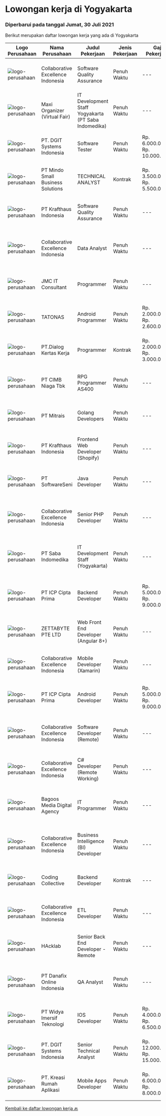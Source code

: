 
  # Lowongan kerja di Yogyakarta

  ### Diperbarui pada tanggal Jumat, 30 Juli 2021

  Berikut merupakan daftar lowongan kerja yang ada di Yogyakarta

  |Logo Perusahaan | Nama Perusahaan | Judul Pekerjaan | Jenis Pekerjaan | Gaji Pekerjaan | Lokasi | Deskripsi | Tanggal diunggah | Pranala |
  | -------------- | --------------- | --------------- | --------- | --------- | -------------- | ------- | ----------- | ----------- |
  |![logo-perusahaan](https://image-service-cdn.seek.com.au/7145b1ba6bc0dbd678e2bf86d776dd2b1b9b81f6/ee4dce1061f3f616224767ad58cb2fc751b8d2dc)|Collaborative Excellence Indonesia|Software Quality Assurance|Penuh Waktu|---|Bali|Responsibilities: Develops and maintains test scenarios and end user test scripts to verify new functionality performs as designed and meets customer...|Kamis, 29 Juli 2021|https://www.jobstreet.co.id/id/job/software-quality-assurance-3588903?token=0~b5f4826f-a84b-41ad-8a55-38338b45dfde&sectionRank=1&jobId=jobstreet-id-job-3588903|
|![logo-perusahaan](https://image-service-cdn.seek.com.au/b067e031fef8f19e5974349db7a066918b8286f3/ee4dce1061f3f616224767ad58cb2fc751b8d2dc)|Maxi Organizer (Virtual Fair)|IT Development Staff Yogyakarta (PT Saba Indomedika)|Penuh Waktu|---|Yogyakarta|Deskripsi Pekerjaan : Membuat program untuk kebutuhan perusahaan khususnya aplikasi Finance Memformulasikan spesifikasi program dan basic prototypes...|Kamis, 29 Juli 2021|https://www.jobstreet.co.id/id/job/it-development-staff-yogyakarta-pt-saba-indomedika-3588629?token=0~b5f4826f-a84b-41ad-8a55-38338b45dfde&sectionRank=2&jobId=jobstreet-id-job-3588629|
|![logo-perusahaan](https://image-service-cdn.seek.com.au/e93bc75036be941b9c3ff3a55670cb236457b0c4/ee4dce1061f3f616224767ad58cb2fc751b8d2dc)|PT. DGIT Systems Indonesia|Software Tester|Penuh Waktu|Rp. 6.000.000-Rp. 10.000.000|Bali|We believe work should be a fun development journey but the challenging one! Our great teams will support you to achieve that and delivering great...|Kamis, 29 Juli 2021|https://www.jobstreet.co.id/id/job/software-tester-3588508?token=0~b5f4826f-a84b-41ad-8a55-38338b45dfde&sectionRank=3&jobId=jobstreet-id-job-3588508|
|![logo-perusahaan](https://image-service-cdn.seek.com.au/bd9c5207a79d42ed096a1b2bad14bef66654f2f2/ee4dce1061f3f616224767ad58cb2fc751b8d2dc)|PT Mindo Small Business Solutions|TECHNICAL ANALYST|Kontrak|Rp. 3.500.000-Rp. 5.500.000|Yogyakarta|Job Description : Provide incoming help requests from end-users and prioritize/escalate the issues appropriately. Investigating technical/data issues...|Kamis, 29 Juli 2021|https://www.jobstreet.co.id/id/job/technical-analyst-3577921?token=0~b5f4826f-a84b-41ad-8a55-38338b45dfde&sectionRank=4&jobId=jobstreet-id-job-3577921|
|![logo-perusahaan](https://image-service-cdn.seek.com.au/bef45686e3919076089a028d297160d83ed7cc14/ee4dce1061f3f616224767ad58cb2fc751b8d2dc)|PT Krafthaus Indonesia|Software Quality Assurance|Penuh Waktu|---|Yogyakarta|Job Description Identify, record, document thoroughly, and track bugs. Create and follow well-structured test plans and test cases. Have clear and...|Rabu, 28 Juli 2021|https://www.jobstreet.co.id/id/job/software-quality-assurance-3587655?token=0~b5f4826f-a84b-41ad-8a55-38338b45dfde&sectionRank=5&jobId=jobstreet-id-job-3587655|
|![logo-perusahaan](https://image-service-cdn.seek.com.au/7145b1ba6bc0dbd678e2bf86d776dd2b1b9b81f6/ee4dce1061f3f616224767ad58cb2fc751b8d2dc)|Collaborative Excellence Indonesia|Data Analyst|Penuh Waktu|---|Bali|Job Description Develops or modifies data models, ETL processes, and BI tool solutions Ensures appropriate documentation for all development and...|Rabu, 28 Juli 2021|https://www.jobstreet.co.id/id/job/data-analyst-3587388?token=0~b5f4826f-a84b-41ad-8a55-38338b45dfde&sectionRank=6&jobId=jobstreet-id-job-3587388|
|![logo-perusahaan](https://image-service-cdn.seek.com.au/a2204a6f248fedfcfbb4d393e68e7d11a2931c9a/ee4dce1061f3f616224767ad58cb2fc751b8d2dc)|JMC IT Consultant|Programmer|Penuh Waktu|---|Bantul|Greetings! We are growing IT Consultant that focused on E-Gov industry. Within 12 years, we are already helping more than 300 IT development in...|Rabu, 28 Juli 2021|https://www.jobstreet.co.id/id/job/programmer-3581284?token=0~b5f4826f-a84b-41ad-8a55-38338b45dfde&sectionRank=7&jobId=jobstreet-id-job-3581284|
|![logo-perusahaan](https://image-service-cdn.seek.com.au/c11a880d3f602bfdd1266c82a04713974d447cb3/ee4dce1061f3f616224767ad58cb2fc751b8d2dc)|TATONAS|Android Programmer|Penuh Waktu|Rp. 2.000.000-Rp. 2.600.000|Sleman|Kualifikasi: Pendidikan D3 atau S1 Ilmu Komputer, Teknik Komputer, Teknologi Informasi atau yang setara Menguasai MySQL Server Pengalaman minimal 2...|Kamis, 29 Juli 2021|https://www.jobstreet.co.id/id/job/android-programmer-3577768?token=0~b5f4826f-a84b-41ad-8a55-38338b45dfde&sectionRank=8&jobId=jobstreet-id-job-3577768|
|![logo-perusahaan](https://image-service-cdn.seek.com.au/ff483d2b6f19b91184401d751dabe60fa1c98adb/ee4dce1061f3f616224767ad58cb2fc751b8d2dc)|PT.Dialog Kertas Kerja|Programmer|Kontrak|Rp. 2.000.000-Rp. 3.000.000|Yogyakarta|Back End Programmer :Deskripsi Pekerjaan : Membuat spesifikasi teknis dari suatu program (software), aplikasi atau sistem; Melakukan perancangan dan...|Rabu, 28 Juli 2021|https://www.jobstreet.co.id/id/job/programmer-3587369?token=0~b5f4826f-a84b-41ad-8a55-38338b45dfde&sectionRank=9&jobId=jobstreet-id-job-3587369|
|![logo-perusahaan](https://image-service-cdn.seek.com.au/2c6f6f12cb15b08239744ca7630b97fee07e84ce/ee4dce1061f3f616224767ad58cb2fc751b8d2dc)|PT CIMB Niaga Tbk|RPG Programmer AS400|Penuh Waktu|---|Jakarta Raya|Job Description: Create new program and modification as required by business unit Prepare system solution on root cause as preventive action Create...|Rabu, 28 Juli 2021|https://www.jobstreet.co.id/id/job/rpg-programmer-as400-3580663?token=0~b5f4826f-a84b-41ad-8a55-38338b45dfde&sectionRank=10&jobId=jobstreet-id-job-3580663|
|![logo-perusahaan](https://image-service-cdn.seek.com.au/969b0c47f133a1e0155056a5d964c63953dd6304/ee4dce1061f3f616224767ad58cb2fc751b8d2dc)|PT Mitrais|Golang Developers|Penuh Waktu|---|Bali|Build your Career with Mitrais!We're looking for experienced Golang Developers to be part of our team. What will you be doing? Liaising with...|Rabu, 28 Juli 2021|https://www.jobstreet.co.id/id/job/golang-developers-3587780?token=0~b5f4826f-a84b-41ad-8a55-38338b45dfde&sectionRank=11&jobId=jobstreet-id-job-3587780|
|![logo-perusahaan](https://image-service-cdn.seek.com.au/bef45686e3919076089a028d297160d83ed7cc14/ee4dce1061f3f616224767ad58cb2fc751b8d2dc)|PT Krafthaus Indonesia|Frontend Web Developer (Shopify)|Penuh Waktu|---|Yogyakarta|Job Description Work with development teams and product managers to ideate software solutions Build the front-end of the website through appealing...|Kamis, 29 Juli 2021|https://www.jobstreet.co.id/id/job/frontend-web-developer-shopify-3588116?token=0~b5f4826f-a84b-41ad-8a55-38338b45dfde&sectionRank=12&jobId=jobstreet-id-job-3588116|
|![logo-perusahaan](https://image-service-cdn.seek.com.au/c05a3e3e627c08dd9cbb310c1a48f4a5a42787b6/ee4dce1061f3f616224767ad58cb2fc751b8d2dc)|PT SoftwareSeni|Java Developer|Penuh Waktu|---|Yogyakarta|SoftwareSeni is a Software Development Company based in Yogyakarta &amp; Sydney, Australia. We have been designing and developing phone apps,...|Kamis, 29 Juli 2021|https://www.jobstreet.co.id/id/job/java-developer-3577841?token=0~b5f4826f-a84b-41ad-8a55-38338b45dfde&sectionRank=13&jobId=jobstreet-id-job-3577841|
|![logo-perusahaan](https://image-service-cdn.seek.com.au/7145b1ba6bc0dbd678e2bf86d776dd2b1b9b81f6/ee4dce1061f3f616224767ad58cb2fc751b8d2dc)|Collaborative Excellence Indonesia|Senior PHP Developer|Penuh Waktu|---|Jawa Timur|Responsibilities: Work with Business/Product Owners/product development team/Project Manager to design, develop, maintain and enhance web-based &amp;...|Kamis, 29 Juli 2021|https://www.jobstreet.co.id/id/job/senior-php-developer-3588892?token=0~b5f4826f-a84b-41ad-8a55-38338b45dfde&sectionRank=14&jobId=jobstreet-id-job-3588892|
|![logo-perusahaan](https://image-service-cdn.seek.com.au/fd4e0e8b1c4e3845b01f36c504d8073041e3b470/ee4dce1061f3f616224767ad58cb2fc751b8d2dc)|PT Saba Indomedika|IT Development Staff (Yogyakarta)|Penuh Waktu|---|Yogyakarta|Deskripsi Pekerjaan Membuat program untuk kebutuhan perusahaan khususnya aplikasi Finance Memformulasikan spesifikasi program dan basic prototypes...|Senin, 26 Juli 2021|https://www.jobstreet.co.id/id/job/it-development-staff-yogyakarta-3585518?token=0~b5f4826f-a84b-41ad-8a55-38338b45dfde&sectionRank=15&jobId=jobstreet-id-job-3585518|
|![logo-perusahaan](https://image-service-cdn.seek.com.au/93e6dad843d24e4594bfcaa869dd5928ad23e0e4/ee4dce1061f3f616224767ad58cb2fc751b8d2dc)|PT ICP Cipta Prima|Backend Developer|Penuh Waktu|Rp. 5.000.000-Rp. 9.000.000|Yogyakarta|Persyaratan : Berpengalaman dalam mengembangkan API (protokol REST &amp; SOAP) Berpengalaman dalam Database Relasional (MySQL, SQL Server, PostgreSQL)...|Kamis, 29 Juli 2021|https://www.jobstreet.co.id/id/job/backend-developer-3578380?token=0~b5f4826f-a84b-41ad-8a55-38338b45dfde&sectionRank=16&jobId=jobstreet-id-job-3578380|
|![logo-perusahaan](https://image-service-cdn.seek.com.au/a9ad8fdd00d66418bb5e9ec41ddbc2318ccec822/ee4dce1061f3f616224767ad58cb2fc751b8d2dc)|ZETTABYTE PTE LTD|Web Front End Developer (Angular 8+)|Penuh Waktu|---|Yogyakarta|Company IntroductionZettabyte is a software development company that focuses on the education sector. We work together with our multicultural team...|Rabu, 28 Juli 2021|https://www.jobstreet.co.id/id/job/web-front-end-developer-angular-8-3580526?token=0~b5f4826f-a84b-41ad-8a55-38338b45dfde&sectionRank=17&jobId=jobstreet-id-job-3580526|
|![logo-perusahaan](https://image-service-cdn.seek.com.au/7145b1ba6bc0dbd678e2bf86d776dd2b1b9b81f6/ee4dce1061f3f616224767ad58cb2fc751b8d2dc)|Collaborative Excellence Indonesia|Mobile Developer (Xamarin)|Penuh Waktu|---|Jakarta Raya|Responsibilities: Capable of understanding and delivering development according to plan Understanding software development lifecycle, solution,...|Rabu, 28 Juli 2021|https://www.jobstreet.co.id/id/job/mobile-developer-xamarin-3587938?token=0~b5f4826f-a84b-41ad-8a55-38338b45dfde&sectionRank=18&jobId=jobstreet-id-job-3587938|
|![logo-perusahaan](https://image-service-cdn.seek.com.au/93e6dad843d24e4594bfcaa869dd5928ad23e0e4/ee4dce1061f3f616224767ad58cb2fc751b8d2dc)|PT ICP Cipta Prima|Android Developer|Penuh Waktu|Rp. 5.000.000-Rp. 9.000.000|Yogyakarta|Persyaratan: Mahir dalam Android Native Berpengalaman atau dapat menggunakan kotlin merupakan nilai tambah Berpengalaman dalam Hybird Mobile...|Rabu, 28 Juli 2021|https://www.jobstreet.co.id/id/job/android-developer-3580756?token=0~b5f4826f-a84b-41ad-8a55-38338b45dfde&sectionRank=19&jobId=jobstreet-id-job-3580756|
|![logo-perusahaan](https://image-service-cdn.seek.com.au/7145b1ba6bc0dbd678e2bf86d776dd2b1b9b81f6/ee4dce1061f3f616224767ad58cb2fc751b8d2dc)|Collaborative Excellence Indonesia|Software Developer (Remote)|Penuh Waktu|---|Jawa Timur|Responsibilities: Work with Product Management and Products Engineering teams to design, develop, maintain and enhance web-based and mobile-based...|Rabu, 28 Juli 2021|https://www.jobstreet.co.id/id/job/software-developer-remote-3587937?token=0~b5f4826f-a84b-41ad-8a55-38338b45dfde&sectionRank=20&jobId=jobstreet-id-job-3587937|
|![logo-perusahaan](https://image-service-cdn.seek.com.au/7145b1ba6bc0dbd678e2bf86d776dd2b1b9b81f6/ee4dce1061f3f616224767ad58cb2fc751b8d2dc)|Collaborative Excellence Indonesia|C# Developer (Remote Working)|Penuh Waktu|---|Jakarta Raya|Responsibilities: Design, coding, and testing of modules for various components of our product framework Capable of understanding and delivering...|Rabu, 28 Juli 2021|https://www.jobstreet.co.id/id/job/c-developer-remote-working-3587383?token=0~b5f4826f-a84b-41ad-8a55-38338b45dfde&sectionRank=21&jobId=jobstreet-id-job-3587383|
|![logo-perusahaan](https://image-service-cdn.seek.com.au/2d4fb424c0acef904775d621e264a8f889fd2c02/ee4dce1061f3f616224767ad58cb2fc751b8d2dc)|Bagoos Media Digital Agency|IT Programmer|Penuh Waktu|---|Bantul|Deskripsi pekerjaan: Melakukan pekerjaan yang berhubungan dengan bagian staff IT.  Development &amp; troubleshoot sistem. Mendokumentasikan mulai dari...|Kamis, 29 Juli 2021|https://www.jobstreet.co.id/id/job/it-programmer-3588620?token=0~b5f4826f-a84b-41ad-8a55-38338b45dfde&sectionRank=22&jobId=jobstreet-id-job-3588620|
|![logo-perusahaan](https://image-service-cdn.seek.com.au/7145b1ba6bc0dbd678e2bf86d776dd2b1b9b81f6/ee4dce1061f3f616224767ad58cb2fc751b8d2dc)|Collaborative Excellence Indonesia|Business Intelligence (BI) Developer|Penuh Waktu|---|Bali|Job Description Develops or modifies data models, ETL processes, and BI tool solutions. Ensures appropriate documentation for all development and...|Kamis, 29 Juli 2021|https://www.jobstreet.co.id/id/job/business-intelligence-bi-developer-3588900?token=0~b5f4826f-a84b-41ad-8a55-38338b45dfde&sectionRank=23&jobId=jobstreet-id-job-3588900|
|![logo-perusahaan](https://image-service-cdn.seek.com.au/173d90a4796b9060b32d48ba09d1cc3a5bacc8b1/ee4dce1061f3f616224767ad58cb2fc751b8d2dc)|Coding Collective|Backend Developer|Kontrak|---|Yogyakarta|Requirements: Engineering wisdom equivalent to 2 years of experiences. Willing to work in Yogyakarta. Excellent English communication skills....|Rabu, 28 Juli 2021|https://www.jobstreet.co.id/id/job/backend-developer-3587103?token=0~b5f4826f-a84b-41ad-8a55-38338b45dfde&sectionRank=24&jobId=jobstreet-id-job-3587103|
|![logo-perusahaan](https://image-service-cdn.seek.com.au/7145b1ba6bc0dbd678e2bf86d776dd2b1b9b81f6/ee4dce1061f3f616224767ad58cb2fc751b8d2dc)|Collaborative Excellence Indonesia|ETL Developer|Penuh Waktu|---|Bali|Job Description Developing database objects and creates and automate ETL processes Develop and execute database queries and conduct analysis Provides...|Rabu, 28 Juli 2021|https://www.jobstreet.co.id/id/job/etl-developer-3587939?token=0~b5f4826f-a84b-41ad-8a55-38338b45dfde&sectionRank=25&jobId=jobstreet-id-job-3587939|
|![logo-perusahaan](https://image-service-cdn.seek.com.au/3bec079191df606cb874c830a3b6065cdd9a0c7f/ee4dce1061f3f616224767ad58cb2fc751b8d2dc)|HAcklab|Senior Back End Developer - Remote|Penuh Waktu|---|Jakarta Raya|On behalf of our client, a Tech Company focusing on building scalable digital solutions to stimulate growth through technology. We are looking for...|Kamis, 29 Juli 2021|https://www.jobstreet.co.id/id/job/senior-back-end-developer-remote-3588890?token=0~b5f4826f-a84b-41ad-8a55-38338b45dfde&sectionRank=26&jobId=jobstreet-id-job-3588890|
|![logo-perusahaan](https://image-service-cdn.seek.com.au/a306aa4b262071df57a1eaec9adc441832274ebb/ee4dce1061f3f616224767ad58cb2fc751b8d2dc)|PT Danafix Online Indonesia|QA Analyst|Penuh Waktu|---|Yogyakarta|Job requirements Bachelor's Degree in Computer Science, Information Technology, Computer Engineering, and any related field Experience in Automation...|Senin, 26 Juli 2021|https://www.jobstreet.co.id/id/job/qa-analyst-3585478?token=0~b5f4826f-a84b-41ad-8a55-38338b45dfde&sectionRank=27&jobId=jobstreet-id-job-3585478|
|![logo-perusahaan](https://image-service-cdn.seek.com.au/d13618e6117b623ed509a1d69a40fb81c7b188eb/ee4dce1061f3f616224767ad58cb2fc751b8d2dc)|PT Widya Imersif Teknologi|IOS Developer|Penuh Waktu|Rp. 4.000.000-Rp. 6.500.000|Sleman|Requirement : Proficient in Objective-C, Swift, and Cocoa Touch. Extensive experience with iOS Frameworks such as Core Data and Core Animation....|Rabu, 28 Juli 2021|https://www.jobstreet.co.id/id/job/ios-developer-3577262?token=0~b5f4826f-a84b-41ad-8a55-38338b45dfde&sectionRank=28&jobId=jobstreet-id-job-3577262|
|![logo-perusahaan](https://image-service-cdn.seek.com.au/e93bc75036be941b9c3ff3a55670cb236457b0c4/ee4dce1061f3f616224767ad58cb2fc751b8d2dc)|PT. DGIT Systems Indonesia|Senior Technical Analyst|Penuh Waktu|Rp. 12.000.000-Rp. 15.000.000|Badung|About usDGIT is a specialist telecommunications software company based in Melbourne with staff in New Zealand, Indonesia and India...|Selasa, 27 Juli 2021|https://www.jobstreet.co.id/id/job/senior-technical-analyst-3586050?token=0~b5f4826f-a84b-41ad-8a55-38338b45dfde&sectionRank=29&jobId=jobstreet-id-job-3586050|
|![logo-perusahaan](https://image-service-cdn.seek.com.au/13f7466ed464c1e6442064fa0564efac70e6da12/ee4dce1061f3f616224767ad58cb2fc751b8d2dc)|PT. Kreasi Rumah Aplikasi|Mobile Apps Developer|Penuh Waktu|Rp. 6.000.000-Rp. 8.000.000|Bantul|Memiliki pengalaman 2-5 tahun dalam pengembangan aplikasi mobile (wajib menyertakan portofio). Berpengalaman dalam menggunakan Dart dan Flutter....|Selasa, 27 Juli 2021|https://www.jobstreet.co.id/id/job/mobile-apps-developer-3580338?token=0~b5f4826f-a84b-41ad-8a55-38338b45dfde&sectionRank=30&jobId=jobstreet-id-job-3580338|


  [Kembali ke daftar lowongan kerja 🔙](../README.md#daftar-lowongan-kerja)
  